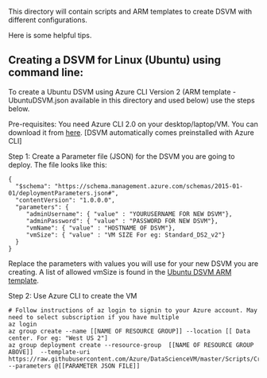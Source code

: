 This directory will contain scripts and ARM templates to create DSVM with different configurations. 

Here is some helpful tips. 

## Creating a DSVM for Linux (Ubuntu) using command line:

To create a Ubuntu DSVM using Azure CLI Version 2 (ARM template - UbuntuDSVM.json available in this directory and used below) use the steps below.

Pre-requisites: You need Azure CLI 2.0 on your desktop/laptop/VM. You can download it from [here](https://docs.microsoft.com/cli/azure/install-az-cli2). [DSVM automatically comes preinstalled with Azure CLI]

Step 1: Create a Parameter file (JSON) for the DSVM you are going to deploy. The file looks like this:

````
{
  "$schema": "https://schema.management.azure.com/schemas/2015-01-01/deploymentParameters.json#",
  "contentVersion": "1.0.0.0",
  "parameters": {
     "adminUsername": { "value" : "YOURUSERNAME FOR NEW DSVM"},
     "adminPassword": { "value" : "PASSWORD FOR NEW DSVM"},
     "vmName": { "value" : "HOSTNAME OF DSVM"},
     "vmSize": { "value" : "VM SIZE For eg: Standard_DS2_v2"}
  }
}
````
Replace the parameters with values you will use for your new DSVM you are creating. A list of allowed vmSize is found in the [Ubuntu DSVM ARM template](CreateDSVM/Ubuntu/azuredeploy.json). 

Step 2: Use Azure CLI to create the VM

    # Follow instructions of az login to signin to your Azure account. May need to select subscription if you have multiple
    az login
    az group create --name [[NAME OF RESOURCE GROUP]] --location [[ Data center. For eg: "West US 2"]
    az group deployment create --resource-group  [[NAME OF RESOURCE GROUP ABOVE]]  --template-uri https://raw.githubusercontent.com/Azure/DataScienceVM/master/Scripts/CreateDSVM/Ubuntu/azuredeploy.json --parameters @[[PARAMETER JSON FILE]]
    
